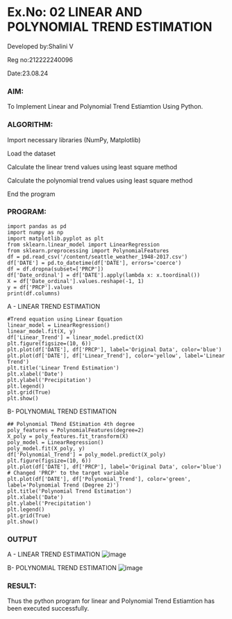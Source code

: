 # Ex.No: 02 LINEAR AND POLYNOMIAL TREND ESTIMATION
Developed by:Shalini V


Reg no:212222240096





Date:23.08.24
### AIM:
To Implement Linear and Polynomial Trend Estiamtion Using Python.

### ALGORITHM:
Import necessary libraries (NumPy, Matplotlib)

Load the dataset

Calculate the linear trend values using least square method

Calculate the polynomial trend values using least square method

End the program
### PROGRAM:
```
import pandas as pd
import numpy as np
import matplotlib.pyplot as plt
from sklearn.linear_model import LinearRegression
from sklearn.preprocessing import PolynomialFeatures
df = pd.read_csv('/content/seattle_weather_1948-2017.csv')
df['DATE'] = pd.to_datetime(df['DATE'], errors='coerce')
df = df.dropna(subset=['PRCP'])
df['Date_ordinal'] = df['DATE'].apply(lambda x: x.toordinal())
X = df['Date_ordinal'].values.reshape(-1, 1)
y = df['PRCP'].values
print(df.columns)
```
A - LINEAR TREND ESTIMATION
```
#Trend equation using Linear Equation
linear_model = LinearRegression()
linear_model.fit(X, y)
df['Linear_Trend'] = linear_model.predict(X)
plt.figure(figsize=(10, 6))
plt.plot(df['DATE'], df['PRCP'], label='Original Data', color='blue')  
plt.plot(df['DATE'], df['Linear_Trend'], color='yellow', label='Linear Trend')
plt.title('Linear Trend Estimation')
plt.xlabel('Date')
plt.ylabel('Precipitation')
plt.legend()
plt.grid(True)
plt.show()
```

B- POLYNOMIAL TREND ESTIMATION
```
## Polynomial TRend EStimation 4th degree
poly_features = PolynomialFeatures(degree=2)
X_poly = poly_features.fit_transform(X)
poly_model = LinearRegression()
poly_model.fit(X_poly, y)
df['Polynomial_Trend'] = poly_model.predict(X_poly)
plt.figure(figsize=(10, 6))
plt.plot(df['DATE'], df['PRCP'], label='Original Data', color='blue')  # Changed 'PRCP' to the target variable
plt.plot(df['DATE'], df['Polynomial_Trend'], color='green', label='Polynomial Trend (Degree 2)')
plt.title('Polynomial Trend Estimation')
plt.xlabel('Date')
plt.ylabel('Precipitation')
plt.legend()
plt.grid(True)
plt.show()
```

### OUTPUT
A - LINEAR TREND ESTIMATION
![image](https://github.com/user-attachments/assets/0db73474-7a0d-468a-97dc-f024919214b9)


B- POLYNOMIAL TREND ESTIMATION
![image](https://github.com/user-attachments/assets/8fd6bfd6-1e84-4983-b1aa-8e2380499122)


### RESULT:
Thus the python program for linear and Polynomial Trend Estiamtion has been executed successfully.
